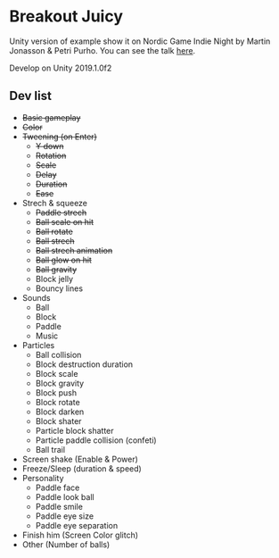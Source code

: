 # Breakout Juicy

Unity version of example show it on Nordic Game Indie Night by Martin Jonasson & Petri Purho. You can see the talk [here](https://www.youtube.com/watch?v=Fy0aCDmgnxg).

Develop on Unity 2019.1.0f2

## Dev list
- ~~Basic gameplay~~
- ~~Color~~
- ~~Tweening (on Enter)~~
  - ~~Y down~~
  - ~~Rotation~~
  - ~~Scale~~
  - ~~Delay~~
  - ~~Duration~~
  - ~~Ease~~
- Strech & squeeze
  -  ~~Paddle strech~~
  -  ~~Ball scale on hit~~
  -  ~~Ball rotate~~
  -  ~~Ball strech~~
  -  ~~Ball strech animation~~
  -  ~~Ball glow on hit~~
  -  ~~Ball gravity~~
  -  Block jelly
  -  Bouncy lines
-  Sounds
   - Ball
   - Block
   - Paddle
   - Music
-  Particles
   - Ball collision
   - Block destruction duration
   - Block scale
   - Block gravity
   - Block push
   - Block rotate
   - Block darken
   - Block shater
   - Particle block shatter
   - Particle paddle collision (confeti)
   -  Ball trail
-  Screen shake (Enable & Power)
-  Freeze/Sleep (duration & speed)
-  Personality
   -  Paddle face
   -  Paddle look ball
   -  Paddle smile
   -  Paddle eye size
   -  Paddle eye separation
-  Finish him (Screen Color glitch)
-  Other (Number of balls)
  
